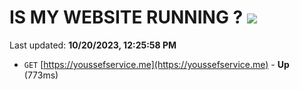 # IS MY WEBSITE RUNNING ? [![](https://img.shields.io/static/v1?label=Sponsor&message=%E2%9D%A4&logo=GitHub&color=%23fe8e86)](https://github.com/sponsors/<username>)

Last updated: **10/20/2023, 12:25:58 PM**

- `GET` [https://youssefservice.me](https://youssefservice.me) - **Up** (773ms)
